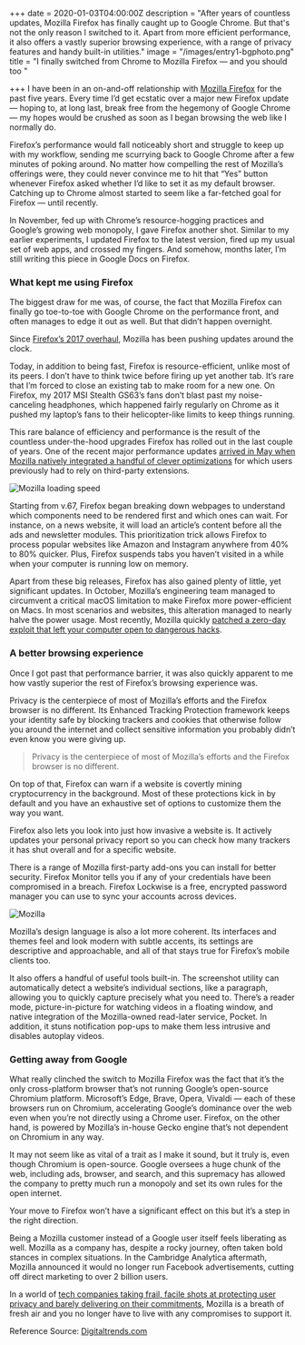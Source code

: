 +++
date = 2020-01-03T04:00:00Z
description = "After years of countless updates, Mozilla Firefox has finally caught up to Google Chrome. But that's not the only reason I switched to it. Apart from more efficient performance, it also offers a vastly superior browsing experience, with a range of privacy features and handy built-in utilities."
image = "/images/entry1-bgphoto.png"
title = "I finally switched from Chrome to Mozilla Firefox — and you should too "

+++
I have been in an on-and-off relationship with [Mozilla Firefox](https://www.digitaltrends.com/computing/best-browsers-for-privacy/) for the past five years. Every time I’d get ecstatic over a major new Firefox update — hoping to, at long last, break free from the hegemony of Google Chrome — my hopes would be crushed as soon as I began browsing the web like I normally do.

Firefox’s performance would fall noticeably short and struggle to keep up with my workflow, sending me scurrying back to Google Chrome after a few minutes of poking around. No matter how compelling the rest of Mozilla’s offerings were, they could never convince me to hit that “Yes” button whenever Firefox asked whether I’d like to set it as my default browser. Catching up to Chrome almost started to seem like a far-fetched goal for Firefox — until recently.

In November, fed up with Chrome’s resource-hogging practices and Google’s growing web monopoly, I gave Firefox another shot. Similar to my earlier experiments, I updated Firefox to the latest version, fired up my usual set of web apps, and crossed my fingers. And somehow, months later, I’m still writing this piece in Google Docs on Firefox.

### What kept me using Firefox

The biggest draw for me was, of course, the fact that Mozilla Firefox can finally go toe-to-toe with Google Chrome on the performance front, and often manages to edge it out as well. But that didn’t happen overnight.

Since [Firefox’s 2017 overhaul](https://www.digitaltrends.com/computing/mozilla-firefox-quantum-challenges-google-chrome/), Mozilla has been pushing updates around the clock.

Today, in addition to being fast, Firefox is resource-efficient, unlike most of its peers. I don’t have to think twice before firing up yet another tab. It’s rare that I’m forced to close an existing tab to make room for a new one. On Firefox, my 2017 MSI Stealth GS63’s fans don’t blast past my noise-canceling headphones, which happened fairly regularly on Chrome as it pushed my laptop’s fans to their helicopter-like limits to keep things running.

This rare balance of efficiency and performance is the result of the countless under-the-hood upgrades Firefox has rolled out in the last couple of years. One of the recent major performance updates [arrived in May when Mozilla natively integrated a handful of clever optimizations](https://blog.mozilla.org/blog/2019/05/21/latest-firefox-release-is-faster-than-ever/) for which users previously had to rely on third-party extensions.

![Mozilla loading speed](/images/firefoxSpeedOptimized.gif "Mozilla loading speed")

Starting from v.67, Firefox began breaking down webpages to understand which components need to be rendered first and which ones can wait. For instance, on a news website, it will load an article’s content before all the ads and newsletter modules. This prioritization trick allows Firefox to process popular websites like Amazon and Instagram anywhere from 40% to 80% quicker. Plus, Firefox suspends tabs you haven’t visited in a while when your computer is running low on memory.

Apart from these big releases, Firefox has also gained plenty of little, yet significant updates. In October, Mozilla’s engineering team managed to circumvent a critical macOS limitation to make Firefox more power-efficient on Macs. In most scenarios and websites, this alteration managed to nearly halve the power usage. Most recently, Mozilla quickly [patched a zero-day exploit that left your computer open to dangerous hacks](https://www.digitaltrends.com/news/the-us-government-says-you-need-to-update-firefox-right-now-zero-day-vulnerability/).

### A better browsing experience

Once I got past that performance barrier, it was also quickly apparent to me how vastly superior the rest of Firefox’s browsing experience was.

Privacy is the centerpiece of most of Mozilla’s efforts and the Firefox browser is no different. Its Enhanced Tracking Protection framework keeps your identity safe by blocking trackers and cookies that otherwise follow you around the internet and collect sensitive information you probably didn’t even know you were giving up.

> Privacy is the centerpiece of most of Mozilla’s efforts and the Firefox browser is no different.

On top of that, Firefox can warn if a website is covertly mining cryptocurrency in the background. Most of these protections kick in by default and you have an exhaustive set of options to customize them the way you want.

Firefox also lets you look into just how invasive a website is. It actively updates your personal privacy report so you can check how many trackers it has shut overall and for a specific website.

There is a range of Mozilla first-party add-ons you can install for better security. Firefox Monitor tells you if any of your credentials have been compromised in a breach. Firefox Lockwise is a free, encrypted password manager you can use to sync your accounts across devices.

![Mozilla](/images/firefoxrebrandlogos_transparent-1200x9999.png "Mozilla product line-up")

Mozilla’s design language is also a lot more coherent. Its interfaces and themes feel and look modern with subtle accents, its settings are descriptive and approachable, and all of that stays true for Firefox’s mobile clients too.

It also offers a handful of useful tools built-in. The screenshot utility can automatically detect a website’s individual sections, like a paragraph, allowing you to quickly capture precisely what you need to. There’s a reader mode, picture-in-picture for watching videos in a floating window, and native integration of the Mozilla-owned read-later service, Pocket. In addition, it stuns notification pop-ups to make them less intrusive and disables autoplay videos.

### Getting away from Google

What really clinched the switch to Mozilla Firefox was the fact that it’s the only cross-platform browser that’s not running Google’s open-source Chromium platform. Microsoft’s Edge, Brave, Opera, Vivaldi — each of these browsers run on Chromium, accelerating Google’s dominance over the web even when you’re not directly using a Chrome user. Firefox, on the other hand, is powered by Mozilla’s in-house Gecko engine that’s not dependent on Chromium in any way.

It may not seem like as vital of a trait as I make it sound, but it truly is, even though Chromium is open-source. Google oversees a huge chunk of the web, including ads, browser, and search, and this supremacy has allowed the company to pretty much run a monopoly and set its own rules for the open internet.

Your move to Firefox won’t have a significant effect on this but it’s a step in the right direction.

Being a Mozilla customer instead of a Google user itself feels liberating as well. Mozilla as a company has, despite a rocky journey, often taken bold stances in complex situations. In the Cambridge Analytica aftermath, Mozilla announced it would no longer run Facebook advertisements, cutting off direct marketing to over 2 billion users.

In a world of [tech companies taking frail, facile shots at protecting user privacy and barely delivering on their commitments](https://www.digitaltrends.com/opinion/big-tech-promises-review-analysis-2019/), Mozilla is a breath of fresh air and you no longer have to live with any compromises to support it.

Reference Source: [Digitaltrends.com](https://www.digitaltrends.com/computing/ "Digital Trends")